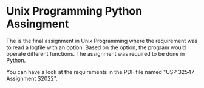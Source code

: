 # Unix Programming Python Assingment
The is the final assignment in Unix Programming where the requirement was to read a logfile with an option. Based on the option, the program would operate different functions. The assignment was required to be done in Python.

You can have a look at the requirements in the PDF file named "USP 32547 Assignment S2022". 
